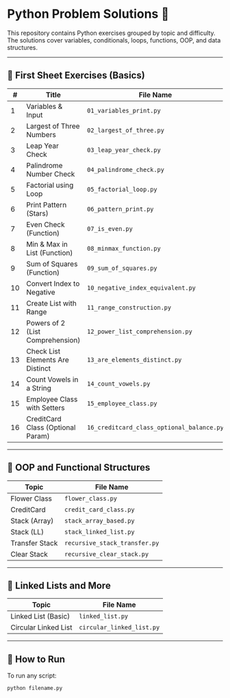 # Python Problem Solutions 🐍

This repository contains Python exercises grouped by topic and difficulty.  
The solutions cover variables, conditionals, loops, functions, OOP, and data structures.

---

## 📘 First Sheet Exercises (Basics)
| #  | Title                             | File Name                          |
|----|-----------------------------------|-------------------------------------|
| 1  | Variables & Input                 | `01_variables_print.py`             |
| 2  | Largest of Three Numbers          | `02_largest_of_three.py`            |
| 3  | Leap Year Check                   | `03_leap_year_check.py`             |
| 4  | Palindrome Number Check           | `04_palindrome_check.py`            |
| 5  | Factorial using Loop              | `05_factorial_loop.py`              |
| 6  | Print Pattern (Stars)             | `06_pattern_print.py`               |
| 7  | Even Check (Function)             | `07_is_even.py`                     |
| 8  | Min & Max in List (Function)      | `08_minmax_function.py`             |
| 9  | Sum of Squares (Function)         | `09_sum_of_squares.py`              |
| 10 | Convert Index to Negative         | `10_negative_index_equivalent.py`   |
| 11 | Create List with Range            | `11_range_construction.py`          |
| 12 | Powers of 2 (List Comprehension)  | `12_power_list_comprehension.py`    |
| 13 | Check List Elements Are Distinct  | `13_are_elements_distinct.py`       |
| 14 | Count Vowels in a String          | `14_count_vowels.py`                |
| 15 | Employee Class with Setters       | `15_employee_class.py`              |
| 16 | CreditCard Class (Optional Param) | `16_creditcard_class_optional_balance.py` |

---

## 🧱 OOP and Functional Structures

| Topic         | File Name                    |
|---------------|------------------------------|
| Flower Class  | `flower_class.py`            |
| CreditCard    | `credit_card_class.py`       |
| Stack (Array) | `stack_array_based.py`       |
| Stack (LL)    | `stack_linked_list.py`       |
| Transfer Stack| `recursive_stack_transfer.py`|
| Clear Stack   | `recursive_clear_stack.py`   |

---

## 🔗 Linked Lists and More

| Topic                    | File Name               |
|--------------------------|--------------------------|
| Linked List (Basic)      | `linked_list.py`         |
| Circular Linked List     | `circular_linked_list.py`|

---

## 🚀 How to Run
To run any script:

```bash
python filename.py
